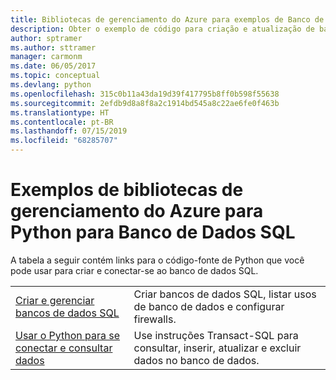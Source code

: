 ```yaml
---
title: Bibliotecas de gerenciamento do Azure para exemplos de Banco de Dados SQL para Python
description: Obter o exemplo de código para criação e atualização de bancos de dados SQL do Azure usando as bibliotecas de Gerenciamento do Azure para Python
author: sptramer
ms.author: sttramer
manager: carmonm
ms.date: 06/05/2017
ms.topic: conceptual
ms.devlang: python
ms.openlocfilehash: 315c0b11a43da19d39f417795b8ff0b598f55638
ms.sourcegitcommit: 2efdb9d8a8f8a2c1914bd545a8c22ae6fe0f463b
ms.translationtype: HT
ms.contentlocale: pt-BR
ms.lasthandoff: 07/15/2019
ms.locfileid: "68285707"
---
```

# <a name="azure-management-libraries-for-python-samples-for-sql-database"></a>Exemplos de bibliotecas de gerenciamento do Azure para Python para Banco de Dados SQL

A tabela a seguir contém links para o código-fonte de Python que você pode usar para criar e conectar-se ao banco de dados SQL. 

| ||
|---|---|
| [Criar e gerenciar bancos de dados SQL][1] | Criar bancos de dados SQL, listar usos de banco de dados e configurar firewalls.  | 
| [Usar o Python para se conectar e consultar dados][2] | Use instruções Transact-SQL para consultar, inserir, atualizar e excluir dados no banco de dados. | 

[1]: https://azure.microsoft.com/resources/samples/sql-database-python-manage/
[2]: https://docs.microsoft.com/azure/sql-database/sql-database-connect-query-python
